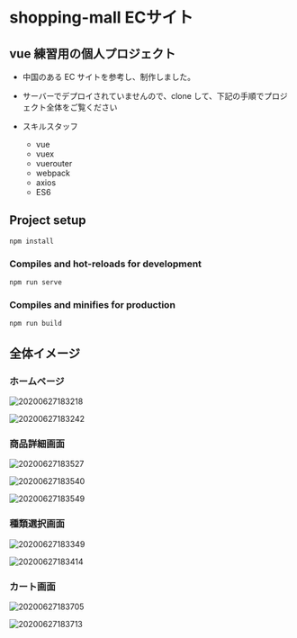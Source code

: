 # shopping-mall ECサイト

## vue 練習用の個人プロジェクト

-   中国のある EC サイトを参考し、制作しました。
-   サーバーでデプロイされていませんので、clone して、下記の手順でプロジェクト全体をご覧ください
-   スキルスタッフ

    -   vue
    -   vuex
    -   vuerouter
    -   webpack
    -   axios
    -   ES6

## Project setup

```
npm install
```

### Compiles and hot-reloads for development

```
npm run serve
```

### Compiles and minifies for production

```
npm run build
```

## 全体イメージ

### ホームページ

![20200627183218](https://raw.githubusercontent.com/kakigakki/picBed/master/imgs/20200627183218.png)

![20200627183242](https://raw.githubusercontent.com/kakigakki/picBed/master/imgs/20200627183242.png)

### 商品詳細画面

![20200627183527](https://raw.githubusercontent.com/kakigakki/picBed/master/imgs/20200627183527.png)

![20200627183540](https://raw.githubusercontent.com/kakigakki/picBed/master/imgs/20200627183540.png)

![20200627183549](https://raw.githubusercontent.com/kakigakki/picBed/master/imgs/20200627183549.png)

### 種類選択画面

![20200627183349](https://raw.githubusercontent.com/kakigakki/picBed/master/imgs/20200627183349.png)

![20200627183414](https://raw.githubusercontent.com/kakigakki/picBed/master/imgs/20200627183414.png)

### カート画面

![20200627183705](https://raw.githubusercontent.com/kakigakki/picBed/master/imgs/20200627183705.png)

![20200627183713](https://raw.githubusercontent.com/kakigakki/picBed/master/imgs/20200627183713.png)
